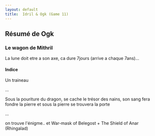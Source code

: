 ```yaml
---
layout: default
title:  Idril & Ogk (Game 11)
---
```


## Résumé de Ogk
### Le wagon de Mithril
La lune doit etre a son axe, ca dure 7jours (arrive a chaque 7ans)...

#### Indice
Un traineau

...

Sous la pouriture du dragon, se cache le trésor des nains, son sang fera fondre la pierre et sous la pierre se trouvera la porte

...

on trouve l'énigme.. et War-mask of Belegost + The Shield of Anar (Rhingalad)
